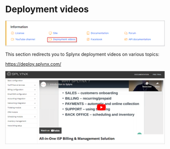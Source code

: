 Deployment videos
=====================================

![menu](icon.png)

This section redirects you to Splynx deployment videos on various topics:

https://deploy.splynx.com/

![deploy videos](deploy_videos.png)